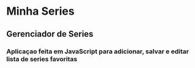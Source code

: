# Minha Series

## Gerenciador de Series

### Aplicaçao feita em JavaScript para adicionar, salvar e editar lista de series favoritas